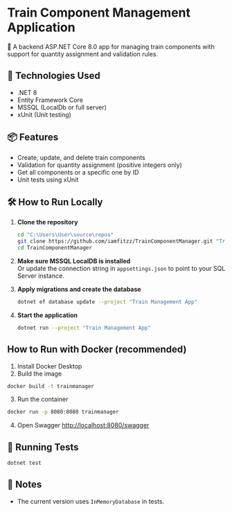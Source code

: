 # Train Component Management Application

🚆 A backend ASP.NET Core 8.0 app for managing train components with support for quantity assignment and validation rules.

## 🔧 Technologies Used

- .NET 8
- Entity Framework Core
- MSSQL (LocalDb or full server)
- xUnit (Unit testing)

## 📦 Features

- Create, update, and delete train components
- Validation for quantity assignment (positive integers only)
- Get all components or a specific one by ID
- Unit tests using xUnit

## 🛠️ How to Run Locally

1. **Clone the repository**

   ```bash
   cd "C:\Users\User\source\repos"
   git clone https://github.com/iamfitzz/TrainComponentManager.git "TrainComponentManager"
   cd TrainComponentManager
   ```

2. **Make sure MSSQL LocalDB is installed**  
   Or update the connection string in `appsettings.json` to point to your SQL Server instance.

3. **Apply migrations and create the database**
   ```bash
   dotnet ef database update --project "Train Management App"
   ```

4. **Start the application**
   ```bash
   dotnet run --project "Train Management App"
   ```
##  How to Run with Docker (recommended)
1. Install Docker Desktop
2. Build the image
```bash
docker build -t trainmanager
```
3. Run the container
```bash
docker run -p 8080:8080 trainmanager
```
4. Open Swagger [http://localhost:8080/swagger](http://localhost:8080/swagger)


## 🧪 Running Tests

```bash
dotnet test
```

## 📌 Notes

- The current version uses `InMemoryDatabase` in tests.
